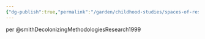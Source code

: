 ```yaml
---
{"dg-publish":true,"permalink":"/garden/childhood-studies/spaces-of-resistance-and-hope/","created":"2024-03-25T13:21:23.432+08:00","updated":"2024-07-31T16:18:48.810+08:00"}
---
```


per @smithDecolonizingMethodologiesResearch1999

